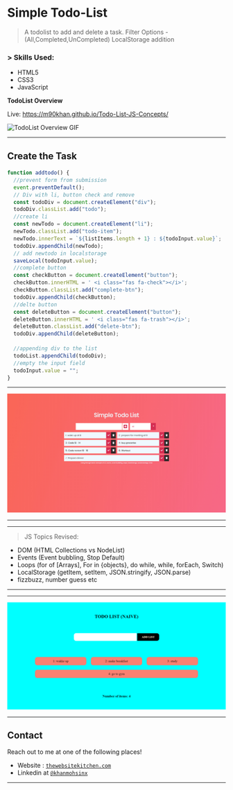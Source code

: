 # Simple Todo-List

> A todolist to add and delete a task.
> Filter Options - (All,Completed,UnCompleted)
> LocalStorage addition

### > Skills Used:

- HTML5
- CSS3
- JavaScript

**TodoList Overview**

Live: https://m90khan.github.io/Todo-List-JS-Concepts/

![TodoList Overview GIF](https://github.com/m90khan/Todo-List-JS-Concepts/blob/master/img/todolist_gif.gif)

---

## Create the Task

```javascript
function addtodo() {
  //prevent form from submission
  event.preventDefault();
  // Div with li, button check and remove
  const todoDiv = document.createElement("div");
  todoDiv.classList.add("todo");
  //create li
  const newTodo = document.createElement("li");
  newTodo.classList.add("todo-item");
  newTodo.innerText = `${listItems.length + 1} : ${todoInput.value}`;
  todoDiv.appendChild(newTodo);
  // add newtodo in localstorage
  saveLocal(todoInput.value);
  //complete button
  const checkButton = document.createElement("button");
  checkButton.innerHTML = ' <i class="fas fa-check"></i>';
  checkButton.classList.add("complete-btn");
  todoDiv.appendChild(checkButton);
  //delte button
  const deleteButton = document.createElement("button");
  deleteButton.innerHTML = ' <i class="fas fa-trash"></i>';
  deleteButton.classList.add("delete-btn");
  todoDiv.appendChild(deleteButton);

  //appending div to the list
  todoList.appendChild(todoDiv);
  //empty the input field
  todoInput.value = "";
}
```

---

<img src="./img/overview-todo.jpg">

---

---

> JS Topics Revised:

- DOM (HTML Collections vs NodeList)
- Events (Event bubbling, Stop Default)
- Loops (for of [Arrays], For in {objects}, do while, while, forEach, Switch)
- LocalStorage (getItem, setItem, JSON.stringify, JSON.parse)
- fizzbuzz, number guess etc

---

---

<img src="./img/overview.jpg">

---

## Contact

Reach out to me at one of the following places!

- Website : <a href="https://thewebsitekitchen.com" target="_blank">`thewebsitekitchen.com`</a>
- Linkedin at <a href="https://de.linkedin.com/in/khanmohsinx" target="_blank">`@khanmohsinx`</a>

---

